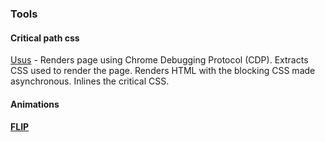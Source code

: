 ### Tools

#### Critical path css

[Usus](https://github.com/gajus/usus) - Renders page using Chrome Debugging Protocol \(CDP\). Extracts CSS used to render the page. Renders HTML with the blocking CSS made asynchronous. Inlines the critical CSS.



#### Animations

#### [FLIP](https://aerotwist.com/blog/flip-your-animations/)



